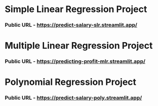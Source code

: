 # Simple Linear Regression Project 
### Public URL - https://predict-salary-slr.streamlit.app/

# Multiple Linear Regression Project 
### Public URL - https://predicting-profit-mlr.streamlit.app/

# Polynomial Regression Project 
### Public URL - https://predict-salary-poly.streamlit.app/

